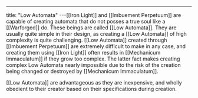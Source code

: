 ---
title: "Low Automata"
---[[Iron Light]] and [[Imbuement Perpetuum]] are capable of creating automata that do not posses a true soul like a [[Warforged]] do. These beings are called [[Low Automata]]. They are usually quite simple in their design, as creating a [[Low Automata]] of high complexity is quite challenging. [[Low Automata]] created through [[Imbuement Perpetuum]] are extremely difficult to make in any case, and creating them using [[Iron Light]] often results in [[Mechanicum Immaculatum]] if they grow too complex. The latter fact makes creating complex Low Automata nearly impossible due to the risk of the creation being changed or destroyed by [[Mechanicum Immaculatum]].

[[Low Automata]] are advantageous as they are inexpensive, and wholly obedient to their creator based on their specifications during creation.